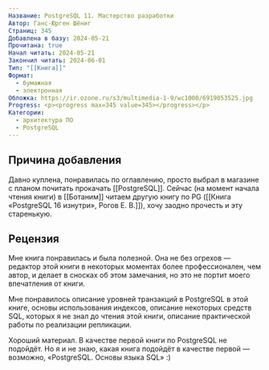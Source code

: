 ```yaml
---
Название: PostgreSQL 11. Мастерство разработки
Автор: Ганс-Юрген Шёниг
Страниц: 345
Добавлена в базу: 2024-05-21
Прочитана: true
Начал читать: 2024-05-21
Закончил читать: 2024-06-01
Тип: "[[Книга]]"
Формат:
  - бумажная
  - электронная
Обложка: https://ir.ozone.ru/s3/multimedia-1-9/wc1000/6919053525.jpg
Progress: <p><progress max=345 value=345></progress></p>
Категории:
  - архитектура ПО
  - PostgreSQL
---
```

## Причина добавления

Давно куплена, понравилась по оглавлению, просто выбрал в магазине с планом почитать прокачать [[PostgreSQL]].  Сейчас (на момент начала чтения книги) в [[Ботаним]] читаем другую книгу по PG ([[Книга «PostgreSQL 16 изнутри», Рогов Е. В.]]), хочу заодно прочесть и эту старенькую.

## Рецензия

Мне книга понравилась и была полезной. Она не без огрехов — редактор этой книги в некоторых моментах более профессионален, чем автор, и делает в сносках об этом замечания, но это не портит моего впечатления от книги.

Мне понравилось описание уровней транзакций в PostgreSQL в этой книге, основы использования индексов, описание некоторых средств SQL, которых я не знал до чтения этой книги, описание практической работы по реализации репликации.

Хороший материал. В качестве первой книги по PostgreSQL не подойдёт. Но я и не знаю, какая книга подойдёт в качестве первой — возможно, «PostgreSQL. Основы языка SQL» :)